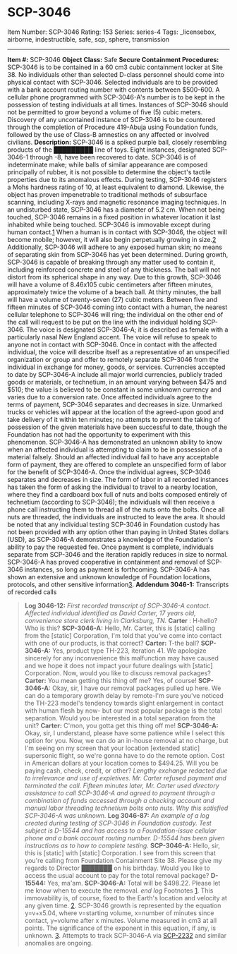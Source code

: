 # SCP-3046
Item Number: SCP-3046
Rating: 153
Series: series-4
Tags: _licensebox, airborne, indestructible, safe, scp, sphere, transmission

---

**Item #:** SCP-3046
**Object Class:** Safe
**Secure Containment Procedures:** SCP-3046 is to be contained in a 60 cm3 cubic containment locker at Site 38. No individuals other than selected D-class personnel should come into physical contact with SCP-3046. Selected individuals are to be provided with a bank account routing number with contents between $500-600. A cellular phone programmed with SCP-3046-A's number is to be kept in the possession of testing individuals at all times. Instances of SCP-3046 should not be permitted to grow beyond a volume of five (5) cubic meters.
Discovery of any uncontained instance of SCP-3046 is to be countered through the completion of Procedure 419-Abuja using Foundation funds, followed by the use of Class-B amnestics on any affected or involved civilians.
**Description:** SCP-3046 is a spiked purple ball, closely resembling products of the █████████ line of toys. Eight instances, designated SCP-3046-1 through -8, have been recovered to date. SCP-3046 is of indeterminate make; while balls of similar appearance are composed principally of rubber, it is not possible to determine the object's tactile properties due to its anomalous effects. During testing, SCP-3046 registers a Mohs hardness rating of 10, at least equivalent to diamond. Likewise, the object has proven impenetrable to traditional methods of subsurface scanning, including X-rays and magnetic resonance imaging techniques. In an undisturbed state, SCP-3046 has a diameter of 5.2 cm.
When not being touched, SCP-3046 remains in a fixed position in whatever location it last inhabited while being touched. SCP-3046 is immovable except during human contact.[1](javascript:;) When a human is in contact with SCP-3046, the object will become mobile; however, it will also begin perpetually growing in size.[2](javascript:;) Additionally, SCP-3046 will adhere to any exposed human skin; no means of separating skin from SCP-3046 has yet been determined. During growth, SCP-3046 is capable of breaking through any matter used to contain it, including reinforced concrete and steel of any thickness. The ball will not distort from its spherical shape in any way. Due to this growth, SCP-3046 will have a volume of 8.46x105 cubic centimeters after fifteen minutes, approximately twice the volume of a beach ball. At thirty minutes, the ball will have a volume of twenty-seven (27) cubic meters.
Between five and fifteen minutes of SCP-3046 coming into contact with a human, the nearest cellular telephone to SCP-3046 will ring; the individual on the other end of the call will request to be put on the line with the individual holding SCP-3046. The voice is designated SCP-3046-A; it is described as female with a particularly nasal New England accent. The voice will refuse to speak to anyone not in contact with SCP-3046. Once in contact with the affected individual, the voice will describe itself as a representative of an unspecified organization or group and offer to remotely separate SCP-3046 from the individual in exchange for money, goods, or services. Currencies accepted to date by SCP-3046-A include all major world currencies, publicly traded goods or materials, or technetium, in an amount varying between $475 and $510; the value is believed to be constant in some unknown currency and varies due to a conversion rate. Once affected individuals agree to the terms of payment, SCP-3046 separates and decreases in size. Unmarked trucks or vehicles will appear at the location of the agreed-upon good and take delivery of it within ten minutes; no attempts to prevent the taking of possession of the given materials have been successful to date, though the Foundation has not had the opportunity to experiment with this phenomenon.
SCP-3046-A has demonstrated an unknown ability to know when an affected individual is attempting to claim to be in possession of a material falsely. Should an affected individual fail to have any acceptable form of payment, they are offered to complete an unspecified form of labor for the benefit of SCP-3046-A. Once the individual agrees, SCP-3046 separates and decreases in size. The form of labor in all recorded instances has taken the form of asking the individual to travel to a nearby location, where they find a cardboard box full of nuts and bolts composed entirely of technetium (according to SCP-3046); the individuals will then receive a phone call instructing them to thread all of the nuts onto the bolts. Once all nuts are threaded, the individuals are instructed to leave the area. It should be noted that any individual testing SCP-3046 in Foundation custody has not been provided with any option other than paying in United States dollars (USD), as SCP-3046-A demonstrates a knowledge of the Foundation's ability to pay the requested fee.
Once payment is complete, individuals separate from SCP-3046 and the iteration rapidly reduces in size to normal. SCP-3046-A has proved cooperative in containment and removal of SCP-3046 instances, so long as payment is forthcoming. SCP-3046-A has shown an extensive and unknown knowledge of Foundation locations, protocols, and other sensitive information[3](javascript:;).
**Addendum 3046-1:** Transcripts of recorded calls
> **Log 3046-12:**
> _First recorded transcript of SCP-3046-A contact. Affected individual identified as David Carter, 17 years old, convenience store clerk living in Clarksburg, TN._
> **Carter** : H-hello? Who is this?
> **SCP-3046-A:** Hello, Mr. Carter, this is [static] calling from the [static] Corporation, I'm told that you've come into contact with one of our products, is that correct?
> **Carter:** T-the ball?
> **SCP-3046-A:** Yes, product type TH-223, iteration 41. We apologize sincerely for any inconvenience this malfunction may have caused and we hope it does not impact your future dealings with [static] Corporation. Now, would you like to discuss removal packages?
> **Carter:** You mean getting this thing off me? Yes, of course!
> **SCP-3046-A:** Okay, sir, I have our removal packages pulled up here. We can do a temporary growth delay by remote-I'm sure you've noticed the TH-223 model's tendency towards slight enlargement in contact with human flesh by now- but our most popular package is the total separation. Would you be interested in a total separation from the unit?
> **Carter:** C'mon, you gotta get this thing off me!
> **SCP-3046-A:** Okay, sir, I understand, please have some patience while I select this option for you. Now, we can do an in-house removal at no charge, but I'm seeing on my screen that your location [extended static] supersonic flight, so we're gonna have to do the remote option. Cost in American dollars at your location comes to $494.25. Will you be paying cash, check, credit, or other?
> _Lengthy exchange redacted due to irrelevance and use of expletives. Mr. Carter refused payment and terminated the call. Fifteen minutes later, Mr. Carter used directory assistance to call SCP-3046-A and agreed to payment through a combination of funds accessed through a checking account and manual labor threading technetium bolts onto nuts. Why this satisfied SCP-3046-A was unknown._
> **Log 3046-87:**
> _An example of a log created during testing of SCP-3046 in Foundation custody. Test subject is D-15544 and has access to a Foundation-issue cellular phone and a bank account routing number. D-15544 has been given instructions as to how to complete testing._
> **SCP-3046-A:** Hello, sir, this is [static] with [static] Corporation. I see from this screen that you're calling from Foundation Containment Site 38. Please give my regards to Director ███████ on his birthday. Would you like to access the usual account to pay for the total removal package?
> **D-15544:** Yes, ma'am.
> **SCP-3046-A:** Total will be $498.22. Please let me know when to execute the removal.
> _end log_
Footnotes
[1](javascript:;). This immovability is, of course, fixed to the Earth's location and velocity at any given time.
[2](javascript:;). SCP-3046 growth is represented by the equation y=v+x5.04, where v=starting volume, x=number of minutes since contact, y=volume after x minutes. Volume measured in cm3 at all points. The significance of the exponent in this equation, if any, is unknown.
[3](javascript:;). Attempts to track SCP-3046-A via [SCP-2232](/scp-2232) and similar anomalies are ongoing.